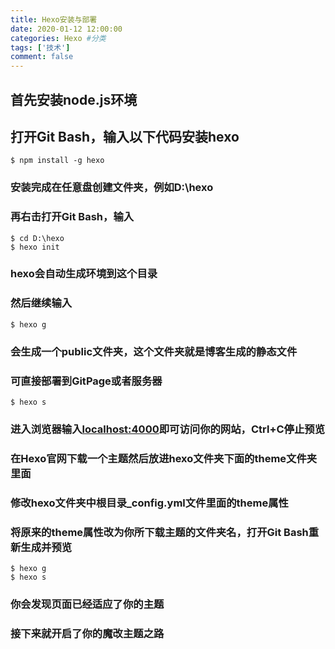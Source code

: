```yaml
---
title: Hexo安装与部署
date: 2020-01-12 12:00:00
categories: Hexo #分类
tags: ['技术']
comment: false
---
```

## 首先安装node.js环境
<!-- more -->
## 打开Git Bash，输入以下代码安装hexo
```
$ npm install -g hexo
```
### 安装完成在任意盘创建文件夹，例如D:\hexo
### 再右击打开Git Bash，输入
```
$ cd D:\hexo
$ hexo init
```
### hexo会自动生成环境到这个目录
### 然后继续输入
```
$ hexo g
```
### 会生成一个public文件夹，这个文件夹就是博客生成的静态文件
### 可直接部署到GitPage或者服务器
```
$ hexo s
```

### 进入浏览器输入[localhost:4000](localhost:4000 "localhost:4000")即可访问你的网站，Ctrl+C停止预览
### 在Hexo官网下载一个主题然后放进hexo文件夹下面的theme文件夹里面
### 修改hexo文件夹中根目录_config.yml文件里面的theme属性
### 将原来的theme属性改为你所下载主题的文件夹名，打开Git Bash重新生成并预览
```
$ hexo g
$ hexo s
```
### 你会发现页面已经适应了你的主题
### 接下来就开启了你的魔改主题之路